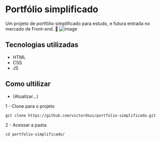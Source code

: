 # Portfólio simplificado
Um projeto de portfólio simplificado para estudo, e futura entrada no mercado de Front-end. 🚀
![image](https://github.com/victordoui/portfolio-simplificado-victor-main/assets/57809742/cf91d55c-931f-409c-8d6f-f1f4f7ed139d)


## Tecnologias utilizadas
- HTML
- CSS
- JS

## Como ultilizar
- (Atualizar...)

1 - Clone para o projeto
```
git clone https://github.com/victordoui/portfolio-simplificado.git
```
2 - Acessar a pasta
```
cd portfolio-simplificado/
```

